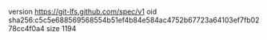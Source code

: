 version https://git-lfs.github.com/spec/v1
oid sha256:c5c5e688569568554b51ef4b84e584ac4752b67723a64103ef7fb0278cc4f0a4
size 1194
